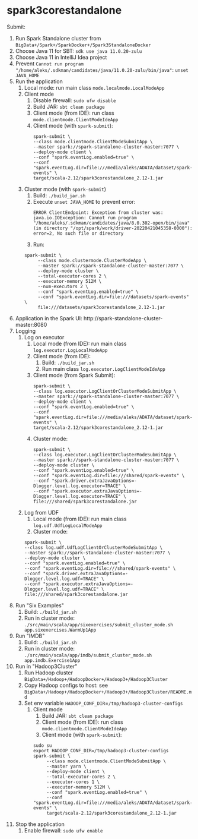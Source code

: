# spark3corestandalone

Submit:

1. Run Spark Standalone cluster from `BigData+/Spark+/SparkDocker+/Spark3StandaloneDocker`
2. Choose Java 11 for SBT: `sdk use java 11.0.20-zulu`
3. Choose Java 11 in IntelliJ Idea project
4. Prevent `Cannot run program "/home/aleks/.sdkman/candidates/java/11.0.20-zulu/bin/java"`: `unset JAVA_HOME`
5. Run the application
    1. Local mode: run main class `mode.localmode.LocalModeApp`
    2. Client mode
        1. Disable firewall: `sudo ufw disable`
        2. Build JAR: `sbt clean package`
        3. Client mode (from IDE): run class `mode.clientmode.ClientModeIdeApp`
        4. Client mode (with `spark-submit`):
           ```shell
           spark-submit \
           --class mode.clientmode.ClientModeSubmitApp \
           --master spark://spark-standalone-cluster-master:7077 \
           --deploy-mode client \
           --conf "spark.eventLog.enabled=true" \
           --conf "spark.eventLog.dir=file:///media/aleks/ADATA/dataset/spark-events" \
           target/scala-2.12/spark3corestandalone_2.12-1.jar
           ```
    3. Cluster mode (with `spark-submit`)
        1. Build: `./build_jar.sh`
        2. Execute `unset JAVA_HOME` to prevent error:
           ```shell
           ERROR ClientEndpoint: Exception from cluster was: 
           java.io.IOException: Cannot run program "/home/aleks/.sdkman/candidates/java/8.0.302-open/bin/java" 
           (in directory "/opt/spark/work/driver-20220421045358-0000"): error=2, No such file or directory
           ```
        3. Run:
        ```shell
        spark-submit \
             --class mode.clustermode.ClusterModeApp \
             --master spark://spark-standalone-cluster-master:7077 \
             --deploy-mode cluster \
             --total-executor-cores 2 \
             --executor-memory 512M \
             --num-executors 2 \
             --conf "spark.eventLog.enabled=true" \
             --conf "spark.eventLog.dir=file:///datasets/spark-events" \
             file:///datasets/spark3corestandalone_2.12-1.jar
        ```
6. Application in the Spark UI: http://spark-standalone-cluster-master:8080
7. Logging
    1. Log on executor
        1. Local mode (from IDE): run main class `log.executor.LogLocalModeApp`
        2. Client mode (from IDE):
            1. Build: `./build_jar.sh`
            2. Run main class `log.executor.LogClientModeIdeApp`
        3. Client mode (from Spark Submit):
           ```shell
           spark-submit \
           --class log.executor.LogClientOrClusterModeSubmitApp \
           --master spark://spark-standalone-cluster-master:7077 \
           --deploy-mode client \
           --conf "spark.eventLog.enabled=true" \
           --conf "spark.eventLog.dir=file:///media/aleks/ADATA/dataset/spark-events" \
           target/scala-2.12/spark3corestandalone_2.12-1.jar
           ```
        4. Cluster mode:
           ```shell
           spark-submit \
           --class log.executor.LogClientOrClusterModeSubmitApp \
           --master spark://spark-standalone-cluster-master:7077 \
           --deploy-mode cluster \
           --conf "spark.eventLog.enabled=true" \
           --conf "spark.eventLog.dir=file:///shared/spark-events" \
           --conf "spark.driver.extraJavaOptions=-Dlogger.level.log.executor=TRACE" \
           --conf "spark.executor.extraJavaOptions=-Dlogger.level.log.executor=TRACE" \
           file:///shared/spark3corestandalone.jar
           ```
   2. Log from UDF
      1. Local mode (from IDE): run main class `log.udf.UdfLogLocalModeApp`
      2. Cluster mode:
        ```shell
        spark-submit \
        --class log.udf.UdfLogClientOrClusterModeSubmitApp \
        --master spark://spark-standalone-cluster-master:7077 \
        --deploy-mode cluster \
        --conf "spark.eventLog.enabled=true" \
        --conf "spark.eventLog.dir=file:///shared/spark-events" \
        --conf "spark.driver.extraJavaOptions=-Dlogger.level.log.udf=TRACE" \
        --conf "spark.executor.extraJavaOptions=-Dlogger.level.log.udf=TRACE" \
        file:///shared/spark3corestandalone.jar
        ```
8. Run "Six Examples"
    1. Build: `./build_jar.sh`
    2. Run in cluster mode: `./src/main/scala/app/sixexercises/submit_cluster_mode.sh app.sixexercises.WarmUp1App`
9. Run "IMDB"
    1. Build: `./build_jar.sh`
    2. Run in cluster mode: `./src/main/scala/app/imdb/submit_cluster_mode.sh app.imdb.Exercise1App`
10. Run in "Hadoop3Cluster"
    1. Run Hadoop cluster `BigData+/Hadoop+/HadoopDocker+/Hadoop3+/Hadoop3Cluster`
    2. Copy Hadoop configs to host: see `BigData+/Hadoop+/HadoopDocker+/Hadoop3+/Hadoop3Cluster/README.md`
    3. Set env variable `HADOOP_CONF_DIR`=`/tmp/hadoop3-cluster-configs`
        1. Client mode
            1. Build JAR: `sbt clean package`
            2. Client mode (from IDE): run class `mode.clientmode.ClientModeIdeApp`
            3. Client mode (with `spark-submit`):
           ```shell
           sudo su
           export HADOOP_CONF_DIR=/tmp/hadoop3-cluster-configs
           spark-submit \
                --class mode.clientmode.ClientModeSubmitApp \
                --master yarn \
                --deploy-mode client \
                --total-executor-cores 2 \
                --executor-cores 1 \
                --executor-memory 512M \
                --conf "spark.eventLog.enabled=true" \
                --conf "spark.eventLog.dir=file:///media/aleks/ADATA/dataset/spark-events" \
                target/scala-2.12/spark3corestandalone_2.12-1.jar
           ```
11. Stop the application
    1. Enable firewall: `sudo ufw enable`
